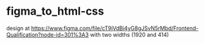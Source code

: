 # figma_to_html-css
design at https://www.figma.com/file/cT9jVdBi4yG8gJSvN5rMbd/Frontend-Qualification?node-id=301%3A3 with two widths (1920 and 414)
